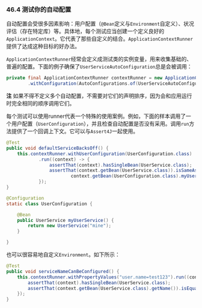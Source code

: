 ### 46.4 测试你的自动配置

自动配置会受很多因素影响：用户配置（`@Bean`定义与`Environment`自定义）、状况评估（存在特定库）等。具体地，每个测试应当创建一个定义良好的`ApplicationContext`。它代表了那些自定义的结合。`ApplicationContextRunner`提供了达成这种目标的好办法。

`ApplicationContextRunner`经常会定义成测试类的实例变量，用来收集基础的、普遍的配置。下面的例子确保了`UserServiceAutoConfiguration`总是会被调用：
```java
private final ApplicationContextRunner contextRunner = new ApplicationContextRunner()
		.withConfiguration(AutoConfigurations.of(UserServiceAutoConfiguration.class));
```

**注** 如果不得不定义多个自动配置，不需要对它们的声明排序，因为会和应用运行时完全相同的顺序调用它们。

每个测试可以使用runner代表一个特殊的使用案例。例如，下面的样本调用了一个用户配置（`UserConfiguration`），并且检查自动配置是否没有采用。调用`run`方法提供了一个回调上下文。它可以与`Assert4J`一起使用。
```java
@Test
public void defaultServiceBacksOff() {
	this.contextRunner.withUserConfiguration(UserConfiguration.class)
			.run((context) -> {
				assertThat(context).hasSingleBean(UserService.class);
				assertThat(context.getBean(UserService.class)).isSameAs(
						context.getBean(UserConfiguration.class).myUserService());
			});
}

@Configuration
static class UserConfiguration {

	@Bean
	public UserService myUserService() {
		return new UserService("mine");
	}

}
```

也可以很容易地自定义`Environment`。如下所示：
```java
@Test
public void serviceNameCanBeConfigured() {
	this.contextRunner.withPropertyValues("user.name=test123").run((context) -> {
		assertThat(context).hasSingleBean(UserService.class);
		assertThat(context.getBean(UserService.class).getName()).isEqualTo("test123");
	});
}
```
